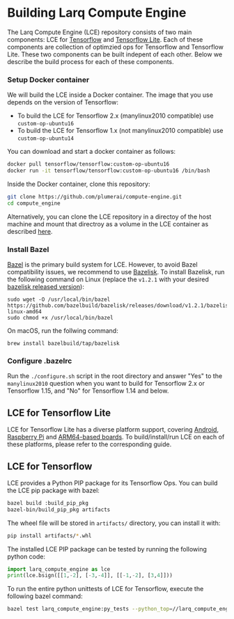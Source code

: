 # Building Larq Compute Engine #

The Larq Compute Engine (LCE) repository consists of two main components: 
LCE for [Tensorflow](#LCE-for-Tensorflow) and [Tensorflow Lite](#LCE-for-Tensorflow-Lite).
Each of these components are collection of optimzied ops for Tensorflow and Tensorflow Lite. 
These two components can be built indepent of each other. Below we describe the build
process for each of these components.

### Setup Docker container ###
We will build the LCE inside a Docker container. 
The image that you use depends on the version of Tensorflow:

- To build the LCE for Tensorflow 2.x (manylinux2010 compatible) 
  use `custom-op-ubuntu16`
- To build the LCE for Tensorflow 1.x (not manylinux2010 compatible)
  use `custom-op-ubuntu14`

You can download and start a docker container as follows:
``` bash
docker pull tensorflow/tensorflow:custom-op-ubuntu16
docker run -it tensorflow/tensorflow:custom-op-ubuntu16 /bin/bash
```

Inside the Docker container, clone this repository:
``` bash
git clone https://github.com/plumerai/compute-engine.git
cd compute_engine
```

Alternatively, you can clone the LCE repository in a directoy of the
host machine and mount that directroy as a volume in the LCE container
as described [here](https://docs.docker.com/storage/volumes/).

### Install Bazel ###

[Bazel](https://bazel.build/) is the primary build system for LCE.
However, to avoid Bazel compatibility issues, 
we recommend to use [Bazelisk](https://github.com/bazelbuild/bazelisk).
To install Bazelisk, run the following command on Linux
(replace the ```v1.2.1``` with your desired
[bazelisk released version](https://github.com/bazelbuild/bazelisk/releases)):

```shell
sudo wget -O /usr/local/bin/bazel https://github.com/bazelbuild/bazelisk/releases/download/v1.2.1/bazelisk-linux-amd64
sudo chmod +x /usr/local/bin/bazel
```

On macOS, run the follwing command:
```
brew install bazelbuild/tap/bazelisk
```

### Configure .bazelrc ###
Run the ```./configure.sh``` script in the root directory and answer 
"Yes" to the ```manylinux2010``` question when you want to build for
Tensorflow 2.x or Tensorflow 1.15, and "No" for Tensorflow 1.14 and below.

## LCE for Tensorflow Lite ##
LCE for Tensorflow Lite has a diverse platform support, covering
[Android](./quickstart_android.md), [Raspberry Pi](./quickstart_rpi.md) 
and [ARM64-based boards](./quickstart_arm64.md). To build/install/run LCE on
each of these platforms, please refer to the corresponding guide.

## LCE for Tensorflow ##

LCE provides a Python PIP package for its Tensorflow Ops.
You can build the LCE pip package with bazel:
``` bash
bazel build :build_pip_pkg
bazel-bin/build_pip_pkg artifacts
```

The wheel file will be stored in `artifacts/` directory, you can install
it with:
``` bash
pip install artifacts/*.whl
```

The installed LCE PIP package can be tested by running the following 
python code:
```python
import larq_compute_engine as lce
print(lce.bsign([[1,-2], [-3,-4]], [[-1,-2], [3,4]]))
```

To run the entire python unittests of LCE for Tensorflow, execute the following bazel command:
``` bash
bazel test larq_compute_engine:py_tests --python_top=//larq_compute_engine:pyruntime
```
